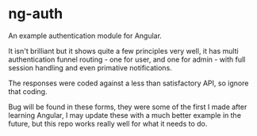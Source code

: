 # ng-auth

An example authentication module for Angular.

It isn't brilliant but it shows quite a few principles very well, it has multi authentication funnel routing - one for user, and one for admin - with full session handling and even primative notifications.

The responses were coded against a less than satisfactory API, so ignore that coding.

Bug will be found in these forms, they were some of the first I made after learning Angular, I may update these with a much better example in the future, but this repo works really well for what it needs to do.
